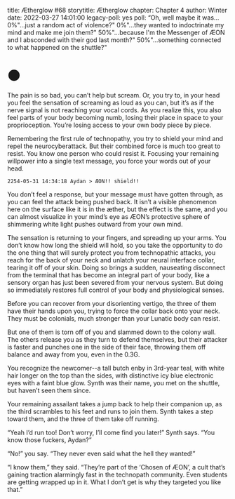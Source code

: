 title: Ætherglow #68
storytitle: Ætherglow 
chapter: Chapter 4
author: Winter
date: 2022-03-27 14:01:00
legacy-poll: yes
poll: “Oh, well maybe it was...
      0%"...just a random act of violence?"
      0%"...they wanted to indoctrinate my mind and make me join them?"
      50%"...because I'm the Messenger of ÆON and I absconded with their god last month?"
      50%"...something connected to what happened on the shuttle?"

🌑
=

The pain is so bad, you can’t help but scream. Or, you try to, in your head you feel the sensation of screaming as loud as you can, but it’s as if the nerve signal is not reaching your vocal cords. As you realize this, you also feel parts of your body becoming numb, losing their place in space to your proprioception. You’re losing access to your own body piece by piece.

Remembering the first rule of technopathy, you try to shield your mind and repel the neurocyberattack. But their combined force is much too great to resist. You know one person who could resist it. Focusing your remaining willpower into a single text message, you force your words out of your head.

`2254-05-31 14:34:18 Aydan > ÆON!! shield!!`

You don’t feel a response, but your message must have gotten through, as you can feel the attack being pushed back. It isn’t a visible phenomenon here on the surface like it is in the æther, but the effect is the same, and you can almost visualize in your mind’s eye as ÆON’s protective sphere of shimmering white light pushes outward from your own mind.

The sensation is returning to your fingers, and spreading up your arms. You don’t know how long the shield will hold, so you take the opportunity to do the one thing that will surely protect you from technopathic attacks, you reach for the back of your neck and unlatch your neural interface collar, tearing it off of your skin. Doing so brings a sudden, nauseating disconnect from the terminal that has become an integral part of your body, like a sensory organ has just been severed from your nervous system. But doing so immediately restores full control of your body and physiological senses.

Before you can recover from your disorienting vertigo, the three of them have their hands upon you, trying to force the collar back onto your neck. They must be colonials, much stronger than your Lunatic body can resist.

But one of them is torn off of you and slammed down to the colony wall. The others release you as they turn to defend themselves, but their attacker is faster and punches one in the side of their face, throwing them off balance and away from you, even in the 0.3G.

You recognize the newcomer--a tall butch enby in 3rd-year teal, with white hair longer on the top than the sides, with distinctive icy blue electronic eyes with a faint blue glow. Synth was their name, you met on the shuttle, but haven’t seen them since.

Your remaining assailant takes a jump back to help their companion up, as the third scrambles to his feet and runs to join them. Synth takes a step toward them, and the three of them take off running.

“Yeah I’d run too! Don’t worry, I’ll come find you later!” Synth says. “You know those fuckers, Aydan?”

“No!” you say. “They never even said what the hell they wanted!”

“I know them,” they said. “They’re part of the ‘Chosen of ÆON’, a cult that’s gaining traction alarmingly fast in the technopath community. Even students are getting wrapped up in it. What I don’t get is why they targeted you like that.”


